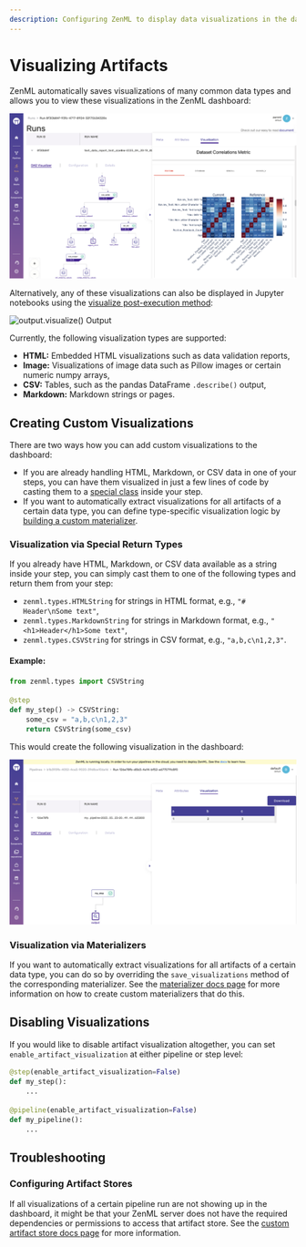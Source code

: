 ```yaml
---
description: Configuring ZenML to display data visualizations in the dashboard.
---
```


# Visualizing Artifacts

ZenML automatically saves visualizations of many common data types and allows 
you to view these visualizations in the ZenML dashboard:

![ZenML Artifact Visualizations](../../.gitbook/assets/artifact_visualization_dashboard.png)

Alternatively, any of these visualizations can also be displayed in Jupyter 
notebooks using the 
[visualize post-execution method](../starter-guide/fetch-runs-after-execution.md#visualizing-artifacts):

![output.visualize() Output](../../.gitbook/assets/artifact\_visualization\_evidently.png)

Currently, the following visualization types are supported:
- **HTML:** Embedded HTML visualizations such as data validation reports,
- **Image:** Visualizations of image data such as Pillow images or certain 
numeric numpy arrays,
- **CSV:** Tables, such as the pandas DataFrame `.describe()` output,
- **Markdown:** Markdown strings or pages.

## Creating Custom Visualizations

There are two ways how you can add custom visualizations to the dashboard:
- If you are already handling HTML, Markdown, or CSV data in one of your
steps, you can have them visualized in just a few lines of code by casting them 
to a [special class](#visualization-via-special-return-types) inside your step.
- If you want to automatically extract visualizations for all artifacts of a
certain data type, you can define type-specific visualization logic by 
[building a custom materializer](#visualization-via-materializers).

### Visualization via Special Return Types
If you already have HTML, Markdown, or CSV data available as a string inside
your step, you can simply cast them to one of the following types and return
them from your step:
- `zenml.types.HTMLString` for strings in HTML format, e.g., 
`"# Header\nSome text"`,
- `zenml.types.MarkdownString` for strings in Markdown format, e.g., 
`"<h1>Header</h1>Some text"`,
- `zenml.types.CSVString` for strings in CSV format, e.g., `"a,b,c\n1,2,3"`.

#### Example:

```python
from zenml.types import CSVString

@step
def my_step() -> CSVString:
    some_csv = "a,b,c\n1,2,3"
    return CSVString(some_csv)
```

This would create the following visualization in the dashboard:

![CSV Visualization Example](../../.gitbook/assets/artifact_visualization_csv.png)

### Visualization via Materializers

If you want to automatically extract visualizations for all artifacts of a
certain data type, you can do so by overriding the `save_visualizations` method 
of the corresponding materializer. See the 
[materializer docs page](./handle-custom-data-types.md#optional-how-to-visualize-the-artifact) 
for more information on how to create custom materializers that do this.

## Disabling Visualizations

If you would like to disable artifact visualization altogether, you can set 
`enable_artifact_visualization` at either pipeline or step level:

```python
@step(enable_artifact_visualization=False)
def my_step():
    ...

@pipeline(enable_artifact_visualization=False)
def my_pipeline():
    ...
```

## Troubleshooting

### Configuring Artifact Stores
If all visualizations of a certain pipeline run are not showing up in the
dashboard, it might be that your ZenML server does not have the required
dependencies or permissions to access that artifact store. See the
[custom artifact store docs page](../component-guide/artifact-stores/custom.md#enabling-artifact-visualizations-with-custom-artifact-stores)
for more information.